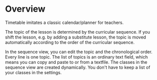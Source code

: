 Overview
========

Timetable imitates a classic calendar/planner for teachers.

The topic of the lesson is determined by the curricular sequence. If you shift the lesson, e.g. by adding a substitute lesson, the topic is moved
automatically according to the order of the curricular sequence.

In the sequence view, you can edit the topic and the chronological order. Every line is one topic. The list of topics is an ordinary
text field, which means you can copy and paste to or from a textfile.
The classes in the sequence view are created dynamically. You don't have to keep a list of your classes in the settings.
